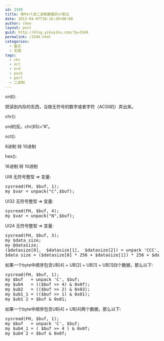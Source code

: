 ```yaml
---
id: 3349
title: 用Perl读二进制数据的小笔记
date: 2013-04-07T10:16:28+00:00
author: chen
layout: post
guid: http://blog.yikuyiku.com/?p=3349
permalink: /3349.html
categories:
  - 备忘
  - 实践
tags:
  - chr
  - oct
  - ord
  - pack
  - perl
  - 二进制
---
```

ord():
  
把读到内存的东西，当做无符号的数字或者字符（ACSII的）弄出来。

chr():
  
ord的反。chr(65)=&#8221;A&#8221;。

oct():
  
8进制 转 10进制

hex():
  
16进制 转 10进制

UI8 无符号整型 => 变量:

<pre class="brush: perl">sysread(FH, $buf, 1);
my $var = unpack("C",$buf);
</pre>

UI32 无符号整型 => 变量:

<pre class="brush: perl">sysread(FH, $buf, 4);
my $var = unpack("N",$buf);
</pre>

UI24 无符号整型 => 变量:

<pre class="brush: perl">sysread(FH, $buf, 3);
my $data_size;
my @datasize;
($datasize[0],  $datasize[1],  $datasize[2]) = unpack 'CCC', $buf;
$data_size = ($datasize[0] * 256 + $datasize[1]) * 256 + $datasize[2];
</pre>

如果一个byte中顺序包含UB[4] + UB[2] + UB[1] + UB[1]四个数据，那么以下:

<pre class="brush: perl">sysread(FH, $buf, 1);
my $buf   = unpack 'C', $buf;
my $ub4   = (($buf >> 4) & 0x0f);
my $ub2   = (($buf >> 2) & 0x03);
my $ub1_1 = (($buf >> 1) & 0x01);
my $ub1_2 = $buf & 0x01;
</pre>

如果一个byte中顺序包含UB[4] + UB[4]两个数据，那么以下:

<pre class="brush: perl">sysread(FH, $buf, 1);
my $buf   = unpack 'C', $buf;
my $ub4_1 = ( $buf >> 4 ) & 0x0f;
my $ub4_2 = $buf & 0x0f;
</pre>
